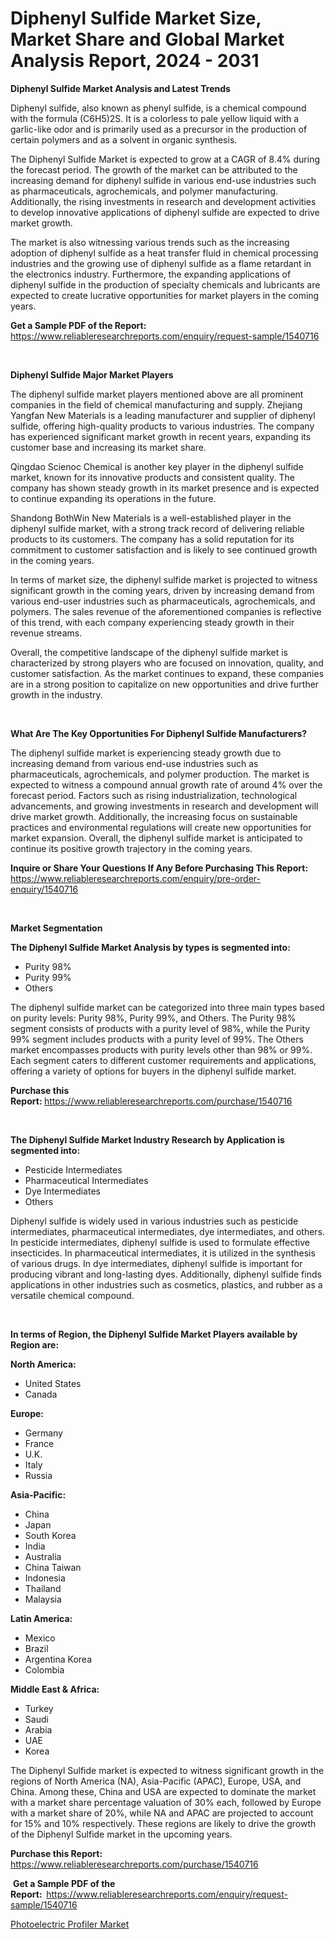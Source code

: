 <p><h1>Diphenyl Sulfide Market Size, Market Share and Global Market Analysis Report, 2024 - 2031</h1></p><p><strong>Diphenyl Sulfide Market Analysis and Latest Trends</strong></p>
<p><p>Diphenyl sulfide, also known as phenyl sulfide, is a chemical compound with the formula (C6H5)2S. It is a colorless to pale yellow liquid with a garlic-like odor and is primarily used as a precursor in the production of certain polymers and as a solvent in organic synthesis.</p><p>The Diphenyl Sulfide Market is expected to grow at a CAGR of 8.4% during the forecast period. The growth of the market can be attributed to the increasing demand for diphenyl sulfide in various end-use industries such as pharmaceuticals, agrochemicals, and polymer manufacturing. Additionally, the rising investments in research and development activities to develop innovative applications of diphenyl sulfide are expected to drive market growth.</p><p>The market is also witnessing various trends such as the increasing adoption of diphenyl sulfide as a heat transfer fluid in chemical processing industries and the growing use of diphenyl sulfide as a flame retardant in the electronics industry. Furthermore, the expanding applications of diphenyl sulfide in the production of specialty chemicals and lubricants are expected to create lucrative opportunities for market players in the coming years.</p></p>
<p><strong>Get a Sample PDF of the Report:&nbsp;</strong> <a href="https://www.reliableresearchreports.com/enquiry/request-sample/1540716">https://www.reliableresearchreports.com/enquiry/request-sample/1540716</a></p>
<p>&nbsp;</p>
<p><strong>Diphenyl Sulfide Major Market Players</strong></p>
<p><p>The diphenyl sulfide market players mentioned above are all prominent companies in the field of chemical manufacturing and supply. Zhejiang Yangfan New Materials is a leading manufacturer and supplier of diphenyl sulfide, offering high-quality products to various industries. The company has experienced significant market growth in recent years, expanding its customer base and increasing its market share.</p><p>Qingdao Scienoc Chemical is another key player in the diphenyl sulfide market, known for its innovative products and consistent quality. The company has shown steady growth in its market presence and is expected to continue expanding its operations in the future.</p><p>Shandong BothWin New Materials is a well-established player in the diphenyl sulfide market, with a strong track record of delivering reliable products to its customers. The company has a solid reputation for its commitment to customer satisfaction and is likely to see continued growth in the coming years.</p><p>In terms of market size, the diphenyl sulfide market is projected to witness significant growth in the coming years, driven by increasing demand from various end-user industries such as pharmaceuticals, agrochemicals, and polymers. The sales revenue of the aforementioned companies is reflective of this trend, with each company experiencing steady growth in their revenue streams.</p><p>Overall, the competitive landscape of the diphenyl sulfide market is characterized by strong players who are focused on innovation, quality, and customer satisfaction. As the market continues to expand, these companies are in a strong position to capitalize on new opportunities and drive further growth in the industry.</p></p>
<p>&nbsp;</p>
<p><strong>What Are The Key Opportunities For Diphenyl Sulfide Manufacturers?</strong></p>
<p><p>The diphenyl sulfide market is experiencing steady growth due to increasing demand from various end-use industries such as pharmaceuticals, agrochemicals, and polymer production. The market is expected to witness a compound annual growth rate of around 4% over the forecast period. Factors such as rising industrialization, technological advancements, and growing investments in research and development will drive market growth. Additionally, the increasing focus on sustainable practices and environmental regulations will create new opportunities for market expansion. Overall, the diphenyl sulfide market is anticipated to continue its positive growth trajectory in the coming years.</p></p>
<p><strong>Inquire or Share Your Questions If Any Before Purchasing This Report:</strong> <a href="https://www.reliableresearchreports.com/enquiry/pre-order-enquiry/1540716">https://www.reliableresearchreports.com/enquiry/pre-order-enquiry/1540716</a></p>
<p>&nbsp;</p>
<p><strong>Market Segmentation</strong></p>
<p><strong>The Diphenyl Sulfide Market Analysis by types is segmented into:</strong></p>
<p><ul><li>Purity 98%</li><li>Purity 99%</li><li>Others</li></ul></p>
<p><p>The diphenyl sulfide market can be categorized into three main types based on purity levels: Purity 98%, Purity 99%, and Others. The Purity 98% segment consists of products with a purity level of 98%, while the Purity 99% segment includes products with a purity level of 99%. The Others market encompasses products with purity levels other than 98% or 99%. Each segment caters to different customer requirements and applications, offering a variety of options for buyers in the diphenyl sulfide market.</p></p>
<p><strong>Purchase this Report:&nbsp;</strong><a href="https://www.reliableresearchreports.com/purchase/1540716">https://www.reliableresearchreports.com/purchase/1540716</a></p>
<p>&nbsp;</p>
<p><strong>The Diphenyl Sulfide Market Industry Research by Application is segmented into:</strong></p>
<p><ul><li>Pesticide Intermediates</li><li>Pharmaceutical Intermediates</li><li>Dye Intermediates</li><li>Others</li></ul></p>
<p><p>Diphenyl sulfide is widely used in various industries such as pesticide intermediates, pharmaceutical intermediates, dye intermediates, and others. In pesticide intermediates, diphenyl sulfide is used to formulate effective insecticides. In pharmaceutical intermediates, it is utilized in the synthesis of various drugs. In dye intermediates, diphenyl sulfide is important for producing vibrant and long-lasting dyes. Additionally, diphenyl sulfide finds applications in other industries such as cosmetics, plastics, and rubber as a versatile chemical compound.</p></p>
<p>&nbsp;</p>
<p><strong>In terms of Region, the Diphenyl Sulfide Market Players available by Region are:</strong></p>
<p>
    <p> <strong> North America: </strong>
        <ul>
            <li>United States</li>
            <li>Canada</li>
        </ul>
        </p> 
    <p> <strong> Europe: </strong>
        <ul>
            <li>Germany</li>
            <li>France</li>
            <li>U.K.</li>
            <li>Italy</li>
            <li>Russia</li>
        </ul>
        </p> 
    <p> <strong> Asia-Pacific: </strong>
        <ul>
            <li>China</li>
            <li>Japan</li>
            <li>South Korea</li>
            <li>India</li>
            <li>Australia</li>
            <li>China Taiwan</li>
            <li>Indonesia</li>
            <li>Thailand</li>
            <li>Malaysia</li>
        </ul>
        </p> 
    <p> <strong> Latin America: </strong>
        <ul>
            <li>Mexico</li>
            <li>Brazil</li>
            <li>Argentina Korea</li>
            <li>Colombia</li>
        </ul>
        </p> 
    <p> <strong> Middle East & Africa: </strong>
        <ul>
            <li>Turkey</li>
            <li>Saudi</li>
            <li>Arabia</li>
            <li>UAE</li>
            <li>Korea</li>
        </ul>
    </p>
    </p>
<p><p>The Diphenyl Sulfide market is expected to witness significant growth in the regions of North America (NA), Asia-Pacific (APAC), Europe, USA, and China. Among these, China and USA are expected to dominate the market with a market share percentage valuation of 30% each, followed by Europe with a market share of 20%, while NA and APAC are projected to account for 15% and 10% respectively. These regions are likely to drive the growth of the Diphenyl Sulfide market in the upcoming years.</p></p>
<p><strong>Purchase this Report: </strong><a href="https://www.reliableresearchreports.com/purchase/1540716">https://www.reliableresearchreports.com/purchase/1540716</a></p>
<p>&nbsp;<strong>Get a Sample PDF of the Report:&nbsp;&nbsp;</strong><a href="https://www.reliableresearchreports.com/enquiry/request-sample/1540716">https://www.reliableresearchreports.com/enquiry/request-sample/1540716</a></p>
<p><strong></strong></p>
<p><p><a href="https://noble-drawer-34c.notion.site/Photoelectric-Profiler-Market-Size-Global-Industry-Overview-Market-Segmentation-and-Forecast-2024-3c573d542fbc4d0ba54dfd41a097a81b">Photoelectric Profiler Market</a></p></p>